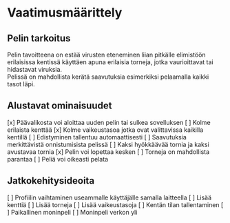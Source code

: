 # Vaatimusmäärittely

## Pelin tarkoitus
Pelin tavoitteena on estää virusten eteneminen liian pitkälle elimistöön erilaisissa kentissä
käyttäen apuna erilaisia torneja, jotka vaurioittavat tai hidastavat viruksia.  
Pelissä on mahdollista kerätä saavutuksia esimerkiksi pelaamalla kaikki tasot läpi.

## Alustavat ominaisuudet
[x] Päävalikosta voi aloittaa uuden pelin tai sulkea sovelluksen
[ ] Kolme erilaista kenttää
[x] Kolme vaikeustasoa jotka ovat valittavissa kaikilla kentillä
[ ] Edistyminen tallentuu automaattisesti
[ ] Saavutuksia merkittävistä onnistumisista pelissä
[ ] Kaksi hyökkäävää tornia ja kaksi avustavaa tornia
[x] Pelin voi lopettaa kesken
[ ] Torneja on mahdollista parantaa
[ ] Peliä voi oikeasti pelata

## Jatkokehitysideoita
[ ] Profiilin vaihtaminen useammalle käyttäjälle samalla laitteella
[ ] Lisää kenttiä
[ ] Lisää torneja
[ ] Lisää vaikeustasoja
[ ] Kentän tilan tallentaminen
[ ] Paikallinen moninpeli
[ ] Moninpeli verkon yli
